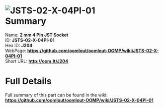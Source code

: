 
![JSTS-02-X-04PI-01](https://github.com/oomlout/oomlout-OOMP/blob/master/parts/JSTS-02-X-04PI-01/JSTS-02-X-04PI-01_420.jpg)   
Summary
=================
  
Name: __2 mm 4 Pin JST Socket__    
ID: __JSTS-02-X-04PI-01__   
Hex ID: __J204__   
WebPage: __https://github.com/oomlout/oomlout-OOMP/wiki/JSTS-02-X-04PI-01__   
Short URL: __http://oom.lt/J204__   

Full Details
==========================
Full summary of this part can be found in the wiki:   
__https://github.com/oomlout/oomlout-OOMP/wiki/JSTS-02-X-04PI-01__    

